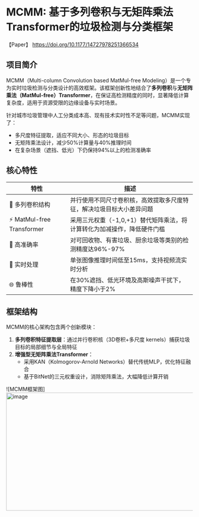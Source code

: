 # MCMM: 基于多列卷积与无矩阵乘法Transformer的垃圾检测与分类框架

【Paper】 https://doi.org/10.1177/14727978251366534

## 项目简介
MCMM（Multi-column Convolution based MatMul-free Modeling）是一个专为实时垃圾检测与分类设计的高效框架。该框架创新性地结合了**多列卷积**与**无矩阵乘法（MatMul-free）Transformer**，在保证高检测精度的同时，显著降低计算复杂度，适用于资源受限的边缘设备与实时场景。

针对城市垃圾管理中人工分类成本高、现有技术实时性不足等问题，MCMM实现了：
- 多尺度特征提取，适应不同大小、形态的垃圾目标
- 无矩阵乘法设计，减少50%计算量与40%推理时间
- 在复杂场景（遮挡、低光）下仍保持94%以上的检测准确率

## 核心特性
| 特性 | 描述 |
|------|------|
| 🚀 多列卷积结构 | 并行使用不同尺寸卷积核，高效提取多尺度特征，解决垃圾目标大小差异问题 |
| ⚡ MatMul-free Transformer | 采用三元权重（-1,0,+1）替代矩阵乘法，将计算转化为加减操作，降低硬件门槛 |
| 🎯 高准确率 | 对可回收物、有害垃圾、厨余垃圾等类别的检测精度达96%-97% |
| 🔄 实时处理 | 单张图像推理时间低至15ms，支持视频流实时分析 |
| 🌐 鲁棒性 | 在30%遮挡、低光环境及高斯噪声干扰下，精度下降小于2% |


## 框架结构
MCMM的核心架构包含两个创新模块：
1. **多列卷积特征提取层**：通过并行卷积核（3D卷积+多尺度 kernels）捕获垃圾目标的局部细节与全局特征
2. **增强型无矩阵乘法Transformer**：
   - 采用KAN（Kolmogorov-Arnold Networks）替代传统MLP，优化特征融合
   - 基于BitNet的三元权重设计，消除矩阵乘法，大幅降低计算开销

![MCMM框架图] 
<img width="900" height="319" alt="image" src="https://github.com/user-attachments/assets/b5bd5c5c-6ed6-4ea4-9d41-821c64e46db0" />

